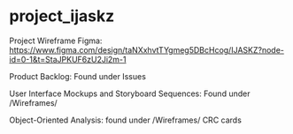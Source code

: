 # project_ijaskz

Project Wireframe Figma: https://www.figma.com/design/taNXxhvtTYgmeg5DBcHcog/IJASKZ?node-id=0-1&t=StaJPKUF6zU2Ji2m-1

Product Backlog: Found under Issues

User Interface Mockups and Storyboard Sequences: Found under /Wireframes/

Object-Oriented Analysis: found under /Wireframes/ CRC cards
